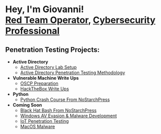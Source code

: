 <h1>Hey, I'm Giovanni! <br/><a href="https://github.com/GiovanniOcasio">Red Team Operator</a>, <a href="https://www.linkedin.com/in/giovanni-ocasio-3369b1198">Cybersecurity Professional</a></h1>

<h2>Penetration Testing Projects:</h2>

- <b>Active Directory</b>
  - [Active Directory Lab Setup](https://github.com/GiovanniOcasio/ActiveDirectoryHackingLabSetup)
  - [Active Directory Penetration Testing Methodology](https://github.com/GiovanniOcasio/ActiveDirectoryPenTest)
- <b>Vulnerable Machine Write Ups</b>
  - [OSCP Preparation](https://github.com/GiovanniOcasio/OSCP_Prep_Writeups)
  - [HackTheBox Write Ups](https://github.com/GiovanniOcasio/HTB_Writeups)
- <b>Python</b>
  - [Python Crash Course From NoStarchPress](https://github.com/GiovanniOcasio/Python_Crash_Course)
- <b>Coming Soon</b>
  - [Black Hat Bash From NoStarchPress](https://github.com/GiovanniOcasio/Black_Hat_Bash)
  - [Windows AV Evasion & Malware Development](https://github.com/GiovanniOcasio/AV_Evasion-Malware_Development)
  - [IoT Penetration Testing](https://github.com/GiovanniOcasio/IoT_Pentesting)
  - [MacOS Malware](https://github.com/GiovanniOcasio/Mac_Malware)


<!--
**joshmadakor1/joshmadakor1** is a ✨ _special_ ✨ repository because its `README.md` (this file) appears on your GitHub profile.

Here are some ideas to get you started:

- 🔭 I’m currently working on ...
- 🌱 I’m currently learning ...
- 👯 I’m looking to collaborate on ...
- 🤔 I’m looking for help with ...
- 💬 Ask me about ...
- 📫 How to reach me: ...
- 😄 Pronouns: ...
- ⚡ Fun fact: ...
-->
